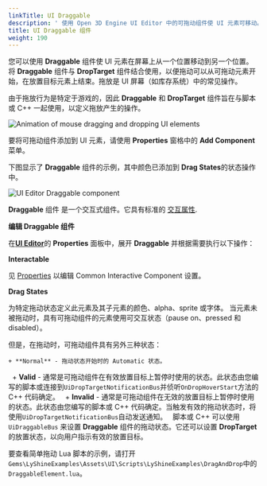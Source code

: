 ```yaml
---
linkTitle: UI Draggable
description: ' 使用 Open 3D Engine UI Editor 中的可拖动组件使 UI 元素可移动。'
title: UI Draggable 组件
weight: 190
---
```


您可以使用 **Draggable** 组件使 UI 元素在屏幕上从一个位置移动到另一个位置。将 **Draggable** 组件与 **DropTarget** 组件结合使用，以便拖动可以从可拖动元素开始，在放置目标元素上结束。拖放是 UI 屏幕（如库存系统）中的常见操作。

由于拖放行为是特定于游戏的，因此 **Draggable** 和 **DropTarget** 组件旨在与脚本或 C++ 一起使用，以定义拖放产生的操作。

![Animation of mouse dragging and dropping UI elements](/images/user-guide/interactivity/user-interface/components/interactive/ui-editor-components-draggable.gif)

要将可拖动组件添加到 UI 元素，请使用 **Properties** 窗格中的 **Add Component** 菜单。

下图显示了 **Draggable** 组件的示例，其中颜色已添加到 **Drag States**的状态操作中。

![UI Editor Draggable component](/images/user-guide/interactivity/user-interface/components/interactive/ui-editor-components-drag-drop-draggable.png)

**Draggable** 组件 是一个交互式组件。它具有标准的 [交互属性](properties).

**编辑 Draggable 组件**

在[**UI Editor**](/docs/user-guide/interactivity/user-interface/editor)的 **Properties** 面板中，展开 **Draggable** 并根据需要执行以下操作：

**Interactable**

见 [Properties](properties) 以编辑 Common Interactive Component 设置。

**Drag States**

为特定拖动状态定义此元素及其子元素的颜色、alpha、sprite 或字体。
当元素未被拖动时，具有可拖动组件的元素使用可交互状态（pause on、pressed 和 disabled）。

但是，在拖动时，可拖动组件具有另外三种状态：

    + **Normal** - 拖动状态开始时的 Automatic 状态。
   
    + **Valid** - 通常是可拖动组件在有效放置目标上暂停时使用的状态。此状态由您编写的脚本或连接到`UiDropTargetNotificationBus`并侦听`OnDropHoverStart`方法的 C++ 代码确定。
   
    + **Invalid** - 通常是可拖动组件在无效的放置目标上暂停时使用的状态。此状态由您编写的脚本或 C++ 代码确定。当触发有效的拖动状态时，将使用`UiDropTargetNotificationBus`自动发送通知。
   
脚本或 C++ 可以使用 `UiDraggableBus` 来设置 **Draggable** 组件的拖动状态。它还可以设置 **DropTarget** 的放置状态，以向用户指示有效的放置目标。

要查看简单拖动 Lua 脚本的示例，请打开`Gems\LyShineExamples\Assets\UI\Scripts\LyShineExamples\DragAndDrop`中的 `DraggableElement.lua`。

